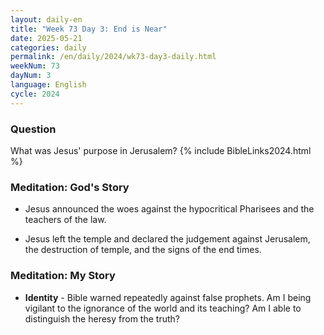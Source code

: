```yaml
---
layout: daily-en
title: "Week 73 Day 3: End is Near"
date: 2025-05-21
categories: daily
permalink: /en/daily/2024/wk73-day3-daily.html
weekNum: 73
dayNum: 3
language: English
cycle: 2024
---
```

### Question     
What was Jesus' purpose in Jerusalem?
{% include BibleLinks2024.html %} 

### Meditation: God's Story   
+ Jesus announced the woes against the hypocritical Pharisees and the teachers of the law. 

+ Jesus left the temple and declared the judgement against Jerusalem, the destruction of temple, and the signs of the end times. 

### Meditation: My Story   
+ **Identity** - Bible warned repeatedly against false prophets. Am I being vigilant to the ignorance of the world and its teaching? Am I able to distinguish the heresy from the truth? 
